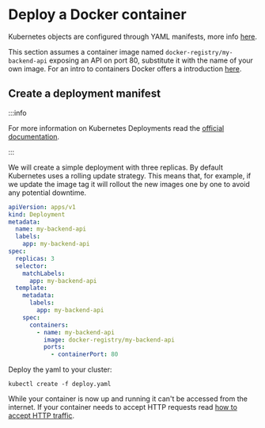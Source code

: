 # Deploy a Docker container

Kubernetes objects are configured through YAML manifests, more info
[here](https://kubernetes.io/docs/concepts/overview/working-with-objects/kubernetes-objects/).

This section assumes a container image named `docker-registry/my-backend-api` exposing an API on port 80, substitute it with the name of your own image. For an intro to containers Docker offers a introduction [here](https://www.docker.com/resources/what-container).

## Create a deployment manifest
:::info

For more information on Kubernetes Deployments read the [official documentation](https://kubernetes.io/docs/concepts/workloads/controllers/deployment/).

:::

We will create a simple deployment with three replicas. By default Kubernetes uses a rolling update strategy. This means that, for example, if we update the image tag it will rollout the new images one by one to avoid any potential downtime.

```yaml
apiVersion: apps/v1
kind: Deployment
metadata:
  name: my-backend-api
  labels:
    app: my-backend-api
spec:
  replicas: 3
  selector:
    matchLabels:
      app: my-backend-api
  template:
    metadata:
      labels:
        app: my-backend-api
    spec:
      containers:
        - name: my-backend-api
          image: docker-registry/my-backend-api
          ports:
            - containerPort: 80
```

Deploy the yaml to your cluster:
```shell
kubectl create -f deploy.yaml
```

While your container is now up and running it can't be accessed from the internet. If your container needs to accept HTTP requests read [how to accept HTTP traffic](/accepting-http-traffic).
